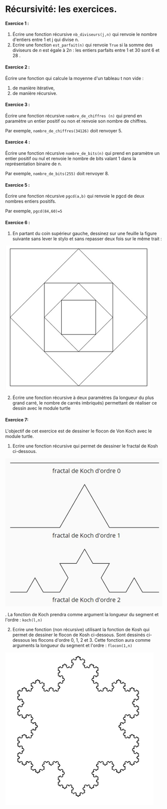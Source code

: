 # Récursivité: les exercices. 



#### Exercice 1 : 

1. Écrire une fonction récursive `nb_diviseurs(j,n)` qui renvoie le nombre d'entiers entre 1 et j qui divise n.
2. Ecrire une fonction `est_parfait(n)` qui renvoie `True` si la somme des diviseurs de $n$ est égale à $2n$ : les entiers parfaits entre 1 et 30 sont 6 et 28 .  



#### Exercice 2 :

 Écrire une fonction qui calcule la moyenne d'un tableau t non vide :

1. de manière itérative,
2. de manière récursive. 	



#### Exercice 3 : 

Écrire une fonction récursive `nombre_de_chiffres (n)` qui prend en paramètre un entier positif ou non et renvoie son nombre de chiffres. 

Par exemple, `nombre_de_chiffres(34126)` doit renvoyer 5. 



#### Exercice 4 :

 Écrire une fonction récursive `nombre_de_bits(n)` qui prend en paramètre un entier positif ou nul et renvoie le nombre de bits valant 1 dans la représentation binaire de n. 

Par exemple, `nombre_de_bits(255)` doit renvoyer 8.



#### Exercice 5 :

 Écrire une fonction récursive `pgcd(a,b)` qui renvoie le pgcd de deux nombres entiers positifs. 

Par exemple, `pgcd(84,60)=5`



#### Exercice 6 : 

1. En partant du coin supérieur gauche, dessinez sur une feuille la figure suivante sans lever le stylo et sans repasser deux fois sur le même trait :

![](/LaReccursivite/img/trace.jpg)


2. Écrire une fonction récursive à deux paramètres (la longueur du plus grand carré, le nombre de carrés imbriqués) permettant de réaliser ce dessin avec le module turtle [](https://docs.python.org/fr/3/library/turtle.html)

   

#### Exercice 7: 

L'objectif de cet exercice est de  dessiner le flocon de Von Koch avec le module turtle.

1. Ecrire une fonction récursive qui permet de dessiner le fractal de Kosh ci-dessous. 

![](/LaReccursivite/img/fractaldevonkoch.jpg)



. La fonction de Koch prendra comme argument la longueur du segment et l'ordre : `koch(l,n)`

2. Ecrire une fonction (non récursive) utilisant la fonction de Kosh qui permet de dessiner le flocon de Kosh ci-dessous. Sont dessinés ci-dessous les flocons d'ordre 0, 1, 2 et 3. Cette fonction aura comme arguments la longueur du segment et l'ordre : `flocon(1,n)`

![](/LaReccursivite/img/flocondevonkoch.jpg)
